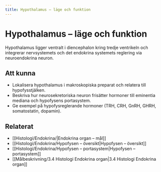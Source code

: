 ```yaml
---
title: Hypothalamus – läge och funktion
---
```


# Hypothalamus – läge och funktion

Hypothalamus ligger ventralt i diencephalon kring tredje ventrikeln och integrerar nervsystemets och det endokrina systemets reglering via neuroendokrina neuron.

## Att kunna
- Lokalisera hypothalamus i makroskopiska preparat och relatera till hypofysstjälken.
- Beskriva hur neurosekretoriska neuron frisätter hormoner till eminentia mediana och hypofysens portasystem.
- Ge exempel på hypofysreglerande hormoner (TRH, CRH, GnRH, GHRH, somatostatin, dopamin).

## Relaterat
- [[Histologi/Endokrina/|Endokrina organ – mål]]
- [[Histologi/Endokrina/Hypofysen – översikt|Hypofysen – översikt]]
- [[Histologi/Endokrina/Hypofysen – portasystem|Hypofysen – portasystem]]
- [[Målbeskrivning/3.4 Histologi Endokrina organ|3.4 Histologi Endokrina organ]]
